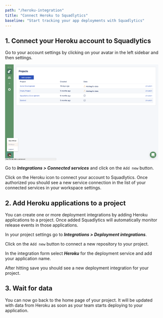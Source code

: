 ```yaml
---
path: "/heroku-integration"
title: "Connect Heroku to Squadlytics"
baseline: "Start tracking your app deployments with Squadlytics"
---
```

## 1. Connect your Heroku account to Squadlytics

Go to your account settings by clicking on your avatar in the left sidebar and then settings.

![](./images/account-popup.png)

Go to ***Integrations > Connected services*** and click on the `Add new` button.

Click on the Heroku icon to connect your account to Squadlytics. Once authorized you should see a new service connection in the list of your connected services in your workspace settings.

## 2. Add Heroku applications to a project

You can create one or more deployment integrations by adding Heroku applications to a project. Once added Squadlytics will automatically monitor release events in those applications.

In your project settings go to ***Integrations > Deployment integrations***.

Click on the `Add new` button to connect a new repository to your project.

In the integration form select ***Heroku*** for the deployment service and add your application name.

After hitting save you should see a new deployment integration for your project.

## 3. Wait for data

You can now go back to the home page of your project. It will be updated with data from Heroku as soon as your team starts deploying to your application.